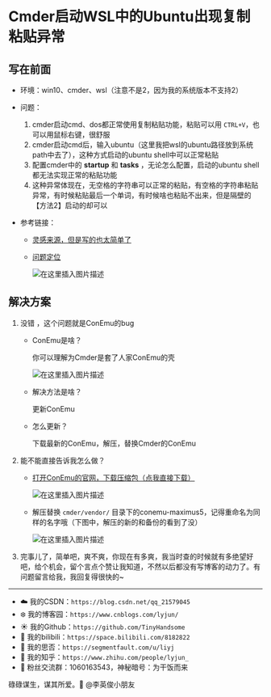 # Cmder启动WSL中的Ubuntu出现复制粘贴异常

## 写在前面

- 环境：win10、cmder、wsl（注意不是2，因为我的系统版本不支持2）

- 问题：

  1. cmder启动cmd、dos都正常使用复制粘贴功能，粘贴可以用 `CTRL+V`，也可以用鼠标右键，很舒服
  2. cmder启动cmd后，输入ubuntu（这里我把wsl的ubuntu路径放到系统path中去了），这种方式启动的ubuntu shell中可以正常粘贴
  3. 配置cmder中的 **startup** 和 **tasks** ，无论怎么配置，启动的ubuntu shell都无法实现正常的粘贴功能
  4. 这种异常体现在，无空格的字符串可以正常的粘贴，有空格的字符串粘贴异常，有时候粘贴最后一个单词，有时候啥也粘贴不出来，但是隔壁的【方法2】启动的却可以

- 参考链接：

  - [灵感来源，但是写的也太简单了](https://www.yewen.us/blog/2018/05/paste-drops-characters-in-wsl/)

  - [问题定位](https://github.com/Maximus5/ConEmu/issues/1577)

    ![在这里插入图片描述](https://img-blog.csdnimg.cn/03507367d9884449b7f6e68a85f3e565.png?x-oss-process=image/watermark,type_ZHJvaWRzYW5zZmFsbGJhY2s,shadow_50,text_Q1NETiBA5p2O6Iux5L-K5bCP5pyL5Y-L,size_20,color_FFFFFF,t_70,g_se,x_16)

## 解决方案

1. 没错 ，这个问题就是ConEmu的bug

   - ConEmu是啥？

     你可以理解为Cmder是套了人家ConEmu的壳

     ![在这里插入图片描述](https://img-blog.csdnimg.cn/74c0188b440549c0ba648ee2adac4faf.png?x-oss-process=image/watermark,type_ZHJvaWRzYW5zZmFsbGJhY2s,shadow_50,text_Q1NETiBA5p2O6Iux5L-K5bCP5pyL5Y-L,size_20,color_FFFFFF,t_70,g_se,x_16)

   - 解决方法是啥？

     更新ConEmu

   - 怎么更新？

     下载最新的ConEmu，解压，替换Cmder的ConEmu

2. 能不能直接告诉我怎么做？

   - [打开ConEmu的官网，下载压缩包（点我直接下载）](https://www.fosshub.com/ConEmu.html?dwl=ConEmuPack.210912.7z)

     ![在这里插入图片描述](https://img-blog.csdnimg.cn/616244a086f44441829b91e747449476.png?x-oss-process=image/watermark,type_ZHJvaWRzYW5zZmFsbGJhY2s,shadow_50,text_Q1NETiBA5p2O6Iux5L-K5bCP5pyL5Y-L,size_20,color_FFFFFF,t_70,g_se,x_16)

   - 解压替换 `cmder/vendor/` 目录下的conemu-maximus5，记得重命名为同样的名字哦（下图中，解压的新的和备份的看到了没）

     ![在这里插入图片描述](https://img-blog.csdnimg.cn/eb156719d5ca48b0983fa94bdd5bec6d.png?x-oss-process=image/watermark,type_ZHJvaWRzYW5zZmFsbGJhY2s,shadow_50,text_Q1NETiBA5p2O6Iux5L-K5bCP5pyL5Y-L,size_20,color_FFFFFF,t_70,g_se,x_16)

3. 完事儿了，简单吧，爽不爽，你现在有多爽，我当时查的时候就有多绝望好吧，给个机会，留个言点个赞让我知道，不然以后都没有写博客的动力了。有问题留言给我，我回复得很快的~

------


- :cloud: 我的CSDN：`https://blog.csdn.net/qq_21579045`
- :snowflake: 我的博客园：`https://www.cnblogs.com/lyjun/`
- :sunny: 我的Github：`https://github.com/TinyHandsome`
- :rainbow: 我的bilibili：`https://space.bilibili.com/8182822`
- :avocado: 我的思否：`https://segmentfault.com/u/liyj`
- :tomato: 我的知乎：`https://www.zhihu.com/people/lyjun_`
- :penguin: 粉丝交流群：1060163543，神秘暗号：为干饭而来

碌碌谋生，谋其所爱。:ocean:              @李英俊小朋友
